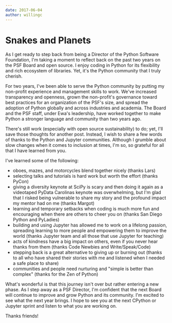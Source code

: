```yaml
---
date: 2017-06-04
author: willingc
---
```


# Snakes and Planets

As I get ready to step back from being a Director of the Python Software
Foundation, I'm taking a moment to reflect back on the past two years on the
PSF Board and open source. I enjoy coding in Python for its flexibility and
rich ecosystem of libraries. Yet, it's the Python community that I truly
cherish.

For two years, I've been able to serve the Python community by putting my non-profit
experience and management skills to work. We've increased transparency and openness,
grown the non-profit's governance toward best practices for an organization of
the PSF's size, and spread the adoption of Python globally and across
industries and academia. The Board and the PSF staff, under Ewa's leadership,
have worked together to make Python a stronger language and community than two
years ago.

There's still work (especially with open source sustainability) to do; yet,
I'll save those thoughts for another post. Instead, I wish to share a few words
of thanks to the Python and Jupyter communities. Although I grumble about
slow changes when it comes to inclusion at times, I'm so, so grateful for all
that I have learned from you.

I've learned some of the following:

- oboes, mazes, and motorcycles blend together nicely (thanks Lars)
- selecting talks and tutorials is hard work but worth the effort (thanks PyCon)
- giving a diversity keynote at SciPy is scary and then doing it again as a
  videotaped PyData Carolinas keynote was overwhelming, but I'm glad that I risked
  being vulnerable to share my story and the profound impact my mentor had on me
  (thanks Margot)
- learning and temporary setbacks when coding is much more fun and encouraging
  when there are others to cheer you on (thanks San Diego Python and PyLadies)
- building and using Jupyter has allowed me to work on a lifelong passion,
  spreading learning to more people and empowering them to improve the world
  (thanks Jupyter team and all those that use Jupyter for teaching)
- acts of kindness have a big impact on others, even if you never hear thanks
  from them (thanks Code Newbies and Write/Speak/Code)
- stepping back is a great alternative to giving up or burning out (thanks to
  all who have shared their stories with me and listened when I needed a safe
  place to share)
- communities and people need nurturing and "simple is better than complex"
  (thanks for the Zen of Python)

What's wonderful is that this journey isn't over but rather entering a new phase.
As I step away as a PSF Director, I'm confident that the next Board will continue
to improve and grow Python and its community. I'm excited to see what the next
year brings. I hope to see you at the next CPython or Jupyter sprint and listen
to what you are working on.

Thanks friends!
